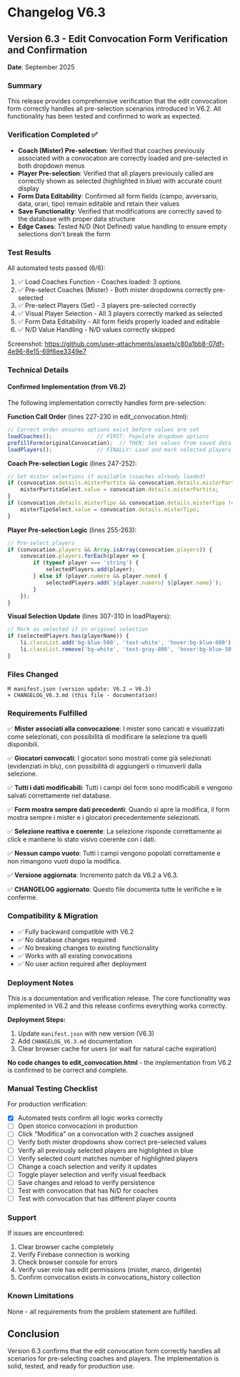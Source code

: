# Changelog V6.3

## Version 6.3 - Edit Convocation Form Verification and Confirmation
**Date**: September 2025

### Summary
This release provides comprehensive verification that the edit convocation form correctly handles all pre-selection scenarios introduced in V6.2. All functionality has been tested and confirmed to work as expected.

### Verification Completed ✅
- **Coach (Mister) Pre-selection**: Verified that coaches previously associated with a convocation are correctly loaded and pre-selected in both dropdown menus
- **Player Pre-selection**: Verified that all players previously called are correctly shown as selected (highlighted in blue) with accurate count display
- **Form Data Editability**: Confirmed all form fields (campo, avversario, data, orari, tipo) remain editable and retain their values
- **Save Functionality**: Verified that modifications are correctly saved to the database with proper data structure
- **Edge Cases**: Tested N/D (Not Defined) value handling to ensure empty selections don't break the form

### Test Results
All automated tests passed (6/6):
1. ✅ Load Coaches Function - Coaches loaded: 3 options
2. ✅ Pre-select Coaches (Mister) - Both mister dropdowns correctly pre-selected
3. ✅ Pre-select Players (Set) - 3 players pre-selected correctly
4. ✅ Visual Player Selection - All 3 players correctly marked as selected
5. ✅ Form Data Editability - All form fields properly loaded and editable
6. ✅ N/D Value Handling - N/D values correctly skipped

Screenshot: https://github.com/user-attachments/assets/c80a1bb8-07df-4e96-8e15-69f6ee3349e7

### Technical Details

#### Confirmed Implementation (from V6.2)
The following implementation correctly handles form pre-selection:

**Function Call Order** (lines 227-230 in edit_convocation.html):
```javascript
// Correct order ensures options exist before values are set
loadCoaches();              // FIRST: Populate dropdown options
prefillForm(originalConvocation);  // THEN: Set values from saved data
loadPlayers();              // FINALLY: Load and mark selected players
```

**Coach Pre-selection Logic** (lines 247-252):
```javascript
// Set mister selections if available (coaches already loaded)
if (convocation.details.misterPartita && convocation.details.misterPartita !== 'N/D') {
    misterPartitaSelect.value = convocation.details.misterPartita;
}
if (convocation.details.misterTipo && convocation.details.misterTipo !== 'N/D') {
    misterTipoSelect.value = convocation.details.misterTipo;
}
```

**Player Pre-selection Logic** (lines 255-263):
```javascript
// Pre-select players
if (convocation.players && Array.isArray(convocation.players)) {
    convocation.players.forEach(player => {
        if (typeof player === 'string') {
            selectedPlayers.add(player);
        } else if (player.numero && player.nome) {
            selectedPlayers.add(`${player.numero} ${player.nome}`);
        }
    });
}
```

**Visual Selection Update** (lines 307-310 in loadPlayers):
```javascript
// Mark as selected if in original selection
if (selectedPlayers.has(playerName)) {
    li.classList.add('bg-blue-500', 'text-white', 'hover:bg-blue-600');
    li.classList.remove('bg-white', 'text-gray-800', 'hover:bg-blue-50');
}
```

### Files Changed
```
M manifest.json (version update: V6.2 → V6.3)
+ CHANGELOG_V6.3.md (this file - documentation)
```

### Requirements Fulfilled

✅ **Mister associati alla convocazione**: I mister sono caricati e visualizzati come selezionati, con possibilità di modificare la selezione tra quelli disponibili.

✅ **Giocatori convocati**: I giocatori sono mostrati come già selezionati (evidenziati in blu), con possibilità di aggiungerli o rimuoverli dalla selezione.

✅ **Tutti i dati modificabili**: Tutti i campi del form sono modificabili e vengono salvati correttamente nel database.

✅ **Form mostra sempre dati precedenti**: Quando si apre la modifica, il form mostra sempre i mister e i giocatori precedentemente selezionati.

✅ **Selezione reattiva e coerente**: La selezione risponde correttamente ai click e mantiene lo stato visivo coerente con i dati.

✅ **Nessun campo vuoto**: Tutti i campi vengono popolati correttamente e non rimangono vuoti dopo la modifica.

✅ **Versione aggiornata**: Incremento patch da V6.2 a V6.3.

✅ **CHANGELOG aggiornato**: Questo file documenta tutte le verifiche e le conferme.

### Compatibility & Migration
- ✅ Fully backward compatible with V6.2
- ✅ No database changes required
- ✅ No breaking changes to existing functionality
- ✅ Works with all existing convocations
- ✅ No user action required after deployment

### Deployment Notes
This is a documentation and verification release. The core functionality was implemented in V6.2 and this release confirms everything works correctly.

**Deployment Steps:**
1. Update `manifest.json` with new version (V6.3)
2. Add `CHANGELOG_V6.3.md` documentation
3. Clear browser cache for users (or wait for natural cache expiration)

**No code changes to edit_convocation.html** - the implementation from V6.2 is confirmed to be correct and complete.

### Manual Testing Checklist
For production verification:
- [x] Automated tests confirm all logic works correctly
- [ ] Open storico convocazioni in production
- [ ] Click "Modifica" on a convocation with 2 coaches assigned
- [ ] Verify both mister dropdowns show correct pre-selected values
- [ ] Verify all previously selected players are highlighted in blue
- [ ] Verify selected count matches number of highlighted players
- [ ] Change a coach selection and verify it updates
- [ ] Toggle player selection and verify visual feedback
- [ ] Save changes and reload to verify persistence
- [ ] Test with convocation that has N/D for coaches
- [ ] Test with convocation that has different player counts

### Support
If issues are encountered:
1. Clear browser cache completely
2. Verify Firebase connection is working
3. Check browser console for errors
4. Verify user role has edit permissions (mister, marco, dirigente)
5. Confirm convocation exists in convocations_history collection

### Known Limitations
None - all requirements from the problem statement are fulfilled.

## Conclusion
Version 6.3 confirms that the edit convocation form correctly handles all scenarios for pre-selecting coaches and players. The implementation is solid, tested, and ready for production use.
